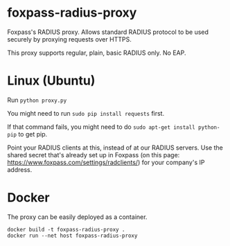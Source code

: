 # foxpass-radius-proxy
Foxpass's RADIUS proxy. Allows standard RADIUS protocol to be used securely by proxying requests over HTTPS.

This proxy supports regular, plain, basic RADIUS only. No EAP.

Linux (Ubuntu)
=====

Run `python proxy.py`

You might need to run `sudo pip install requests` first.

If that command fails, you might need to do `sudo apt-get install python-pip` to get pip.

Point your RADIUS clients at this, instead of at our RADIUS servers. Use the shared secret that's already set up in Foxpass (on this page: https://www.foxpass.com/settings/radclients/) for your company's IP address.

Docker
=====

The proxy can be easily deployed as a container.

```shell
docker build -t foxpass-radius-proxy .
docker run --net host foxpass-radius-proxy
```
